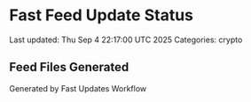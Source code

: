 # Fast Feed Update Status
Last updated: Thu Sep  4 22:17:00 UTC 2025
Categories: crypto

## Feed Files Generated

Generated by Fast Updates Workflow
